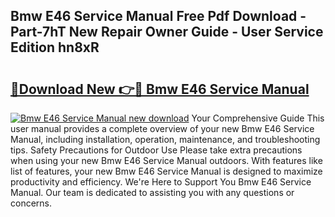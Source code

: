 ## Bmw E46 Service Manual Free Pdf Download - Part-7hT New Repair Owner Guide - User Service Edition hn8xR

# <h2><a href="http://bc13474.oget.top/?id=Bmw+E46+Service+Manual">🔗Download New 👉🔴 Bmw E46 Service Manual</a></h2>

[![Bmw E46 Service Manual new download](https://i.imgur.com/5g1atiW.png)](http://bc13474.oget.top/?id=Bmw+E46+Service+Manual)
Your Comprehensive Guide This user manual provides a complete overview of your new Bmw E46 Service Manual, including installation, operation, maintenance, and troubleshooting tips. Safety Precautions for Outdoor Use Please take extra precautions when using your new Bmw E46 Service Manual outdoors. With features like list of features, your new Bmw E46 Service Manual is designed to maximize productivity and efficiency. We're Here to Support You Bmw E46 Service Manual. Our team is dedicated to assisting you with any questions or concerns.
